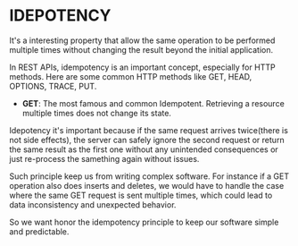 # IDEPOTENCY

It's a interesting property that allow the same operation to be performed multiple times without changing the result beyond the initial application.

In REST APIs, idempotency is an important concept, especially for HTTP methods. Here are some common HTTP methods like GET, HEAD, OPTIONS, TRACE, PUT.

- **GET**: The most famous and common Idempotent. Retrieving a resource multiple times does not change its state.

Idepotency it's important because if the same request arrives twice(there is not side effects), the server can safely ignore the second request or return the same result as the first one without any unintended consequences or just re-process the samething again without issues.

Such principle keep us from writing complex software. For instance if a GET operation also does inserts and deletes, we would have to handle the case where the same GET request is sent multiple times, which could lead to data inconsistency and unexpected behavior.

So we want honor the idempotency principle to keep our software simple and predictable.
